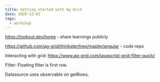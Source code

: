 ```yaml
---
title: Getting started with Ag Grid
date: 2020-12-03
tags:
  - workshop
---
```


https://lookout.dev/home - share learnings publicly

https://github.com/ag-grid/thinkster/tree/master/angular - code repo

Interacting with grid: https://www.ag-grid.com/javascript-grid-filter-quick/

Filter: Floating filter is first row.

Datasource uses observable on getRows.
